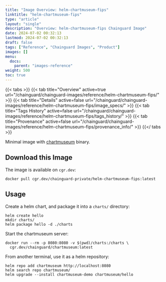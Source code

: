 ```yaml
---
title: "Image Overview: helm-chartmuseum-fips"
linktitle: "helm-chartmuseum-fips"
type: "article"
layout: "single"
description: "Overview: helm-chartmuseum-fips Chainguard Image"
date: 2024-07-02 00:32:13
lastmod: 2024-07-02 00:32:13
draft: false
tags: ["Reference", "Chainguard Images", "Product"]
images: []
menu: 
  docs: 
    parent: "images-reference"
weight: 500
toc: true
---
```


{{< tabs >}}
{{< tab title="Overview" active=true url="/chainguard/chainguard-images/reference/helm-chartmuseum-fips/" >}}
{{< tab title="Details" active=false url="/chainguard/chainguard-images/reference/helm-chartmuseum-fips/image_specs/" >}}
{{< tab title="Tags History" active=false url="/chainguard/chainguard-images/reference/helm-chartmuseum-fips/tags_history/" >}}
{{< tab title="Provenance" active=false url="/chainguard/chainguard-images/reference/helm-chartmuseum-fips/provenance_info/" >}}
{{</ tabs >}}



<!--overview:start-->
Minimal image with [chartmuseum](https://github.com/helm/chartmuseum) binary.
<!--overview:end-->

## Download this Image

The image is available on `cgr.dev`:

```
docker pull cgr.dev/chainguard-private/helm-chartmuseum-fips:latest
```


<!--body:start-->
## Usage

Create a helm chart, and package it into a `charts/` directory:

```
helm create hello
mkdir charts/
helm package hello -d ./charts
```

Start the chartmuseum server:

```
docker run --rm -p 8080:8080 -v $(pwd)/charts:/charts \
  cgr.dev/chainguard/chartmuseum:latest
```

From another terminal, use it as a helm repository:
```
helm repo add chartmuseum http://localhost:8080
helm search repo chartmuseum/
helm upgrade --install chartmuseum-demo chartmuseum/hello
```
<!--body:end-->

